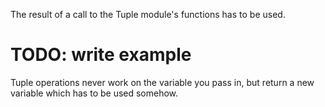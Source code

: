 The result of a call to the Tuple module's functions has to be used.

# TODO: write example

Tuple operations never work on the variable you pass in, but return a new
variable which has to be used somehow.
